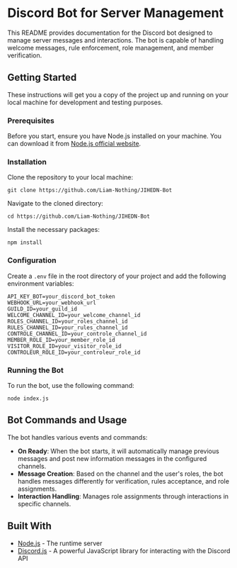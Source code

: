 # Discord Bot for Server Management

This README provides documentation for the Discord bot designed to manage server messages and interactions. The bot is capable of handling welcome messages, rule enforcement, role management, and member verification.

## Getting Started

These instructions will get you a copy of the project up and running on your local machine for development and testing purposes.

### Prerequisites

Before you start, ensure you have Node.js installed on your machine. You can download it from [Node.js official website](https://nodejs.org/).

### Installation

Clone the repository to your local machine:

```
git clone https://github.com/Liam-Nothing/JIHEDN-Bot
```

Navigate to the cloned directory:

```
cd https://github.com/Liam-Nothing/JIHEDN-Bot
```

Install the necessary packages:

```
npm install
```

### Configuration

Create a `.env` file in the root directory of your project and add the following environment variables:

```
API_KEY_BOT=your_discord_bot_token
WEBHOOK_URL=your_webhook_url
GUILD_ID=your_guild_id
WELCOME_CHANNEL_ID=your_welcome_channel_id
ROLES_CHANNEL_ID=your_roles_channel_id
RULES_CHANNEL_ID=your_rules_channel_id
CONTROLE_CHANNEL_ID=your_controle_channel_id
MEMBER_ROLE_ID=your_member_role_id
VISITOR_ROLE_ID=your_visitor_role_id
CONTROLEUR_ROLE_ID=your_controleur_role_id
```

### Running the Bot

To run the bot, use the following command:

```
node index.js
```

## Bot Commands and Usage

The bot handles various events and commands:

- **On Ready**: When the bot starts, it will automatically manage previous messages and post new information messages in the configured channels.
- **Message Creation**: Based on the channel and the user's roles, the bot handles messages differently for verification, rules acceptance, and role assignments.
- **Interaction Handling**: Manages role assignments through interactions in specific channels.

## Built With

- [Node.js](https://nodejs.org/) - The runtime server
- [Discord.js](https://discord.js.org/) - A powerful JavaScript library for interacting with the Discord API
